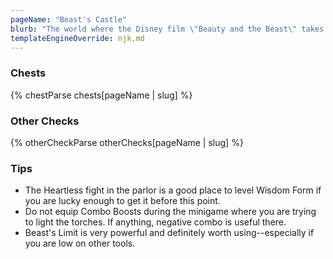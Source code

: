 ```yaml
---
pageName: "Beast's Castle"
blurb: "The world where the Disney film \"Beauty and the Beast\" takes place.  Following the events of Kingdom Hearts 1, Beast and Belle have returned and are trying to live out peaceful days together.  But Xaldin, an Organization XIII has different plans in mind.  After all, the strong of heart tend to produce powerful nobodies, and Baxets would most certainly be a powerful ally for the Organization."
templateEngineOverride: njk,md
---
```


### Chests
{% chestParse chests[pageName | slug] %}

### Other Checks
{% otherCheckParse otherChecks[pageName | slug] %}

### Tips
- The Heartless fight in the parlor is a good place to level Wisdom Form if you are lucky enough to get it before this point.
- Do not equip Combo Boosts during the minigame where you are trying to light the torches.  If anything, negative combo is useful there.
- Beast's Limit is very powerful and definitely worth using--especially if you are low on other tools.